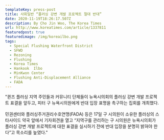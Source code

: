```yaml
---
templateKey: press-post
title: 사회일반 “플러싱 강변 개발 프로젝트 절대 반대”
date: 2020-11-19T18:26:17.507Z
description: By Cho Jin Woo, The Korea Times
url: http://www.koreatimes.com/article/1337811
featuredpost: true
featuredimage: /img/koreailbo.png
tags:
  - Special Flushing Waterfront District
  - SFWD
  - Rezoning
  - Flushing
  - Korea Times
  - Hankook  Ilbo
  - MinKwon Center
  - Flushing Anti-Displacement Alliance
  - FADA
---
```

"퀸즈 플러싱 지역 주민들과 커뮤니티 단체들이 뉴욕시의회의 플러싱 강변 개발 프로젝트 표결을 앞두고, 피터 구 뉴욕시의원에게 반대 입장 표명을 촉구하는 집회를 개최했다.\
\
민권센터와 플러싱주거권리수호연맹(FADA) 등은 17일 구 시의원이 소유한 플러싱의 스타사이드 약국 앞에서 기자회견을 열고 “지역구를 관리하는 구 시의원은 뉴욕시의회가 플러싱 강변 개발 프로젝트에 대한 표결을 실시하기 전에 반대 입장을 분명히 밝혀야 한다”고 목소리를 높였다."